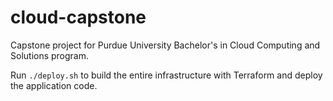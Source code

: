 # cloud-capstone
Capstone project for Purdue University Bachelor's in Cloud Computing and Solutions program.

Run `./deploy.sh` to build the entire infrastructure with Terraform and deploy the application code.